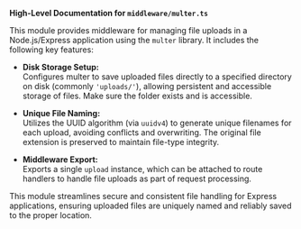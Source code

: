 **High-Level Documentation for `middleware/multer.ts`**

This module provides middleware for managing file uploads in a Node.js/Express application using the `multer` library. It includes the following key features:

- **Disk Storage Setup:**  
  Configures multer to save uploaded files directly to a specified directory on disk (commonly `'uploads/'`), allowing persistent and accessible storage of files. Make sure the folder exists and is accessible.

- **Unique File Naming:**  
  Utilizes the UUID algorithm (via `uuidv4`) to generate unique filenames for each upload, avoiding conflicts and overwriting. The original file extension is preserved to maintain file-type integrity.

- **Middleware Export:**  
  Exports a single `upload` instance, which can be attached to route handlers to handle file uploads as part of request processing.

This module streamlines secure and consistent file handling for Express applications, ensuring uploaded files are uniquely named and reliably saved to the proper location.